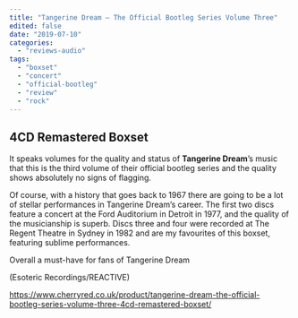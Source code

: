 ```yaml
---
title: "Tangerine Dream – The Official Bootleg Series Volume Three"
edited: false
date: "2019-07-10"
categories:
  - "reviews-audio"
tags:
  - "boxset"
  - "concert"
  - "official-bootleg"
  - "review"
  - "rock"
---
```


## 4CD Remastered Boxset

It speaks volumes for the quality and status of **Tangerine Dream**’s music that this is the third volume of their official bootleg series and the quality shows absolutely no signs of flagging.

Of course, with a history that goes back to 1967 there are going to be a lot of stellar performances in Tangerine Dream’s career. The first two discs feature a concert at the Ford Auditorium in Detroit in 1977, and the quality of the musicianship is superb. Discs three and four were recorded at The Regent Theatre in Sydney in 1982 and are my favourites of this boxset, featuring sublime performances.

Overall a must-have for fans of Tangerine Dream

(Esoteric Recordings/REACTIVE)

https://www.cherryred.co.uk/product/tangerine-dream-the-official-bootleg-series-volume-three-4cd-remastered-boxset/
